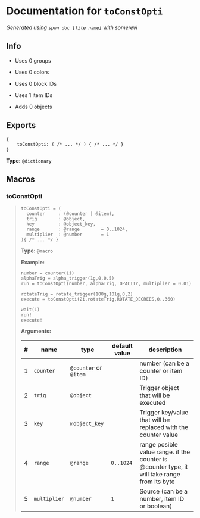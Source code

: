 # Documentation for `toConstOpti`

_Generated using `spwn doc [file name]` with somerevi_

## Info

- Uses 0 groups
- Uses 0 colors
- Uses 0 block IDs
- Uses 1 item IDs

- Adds 0 objects

## Exports

```spwn
{
    toConstOpti: ( /* ... */ ) { /* ... */ }
}
```

**Type:** `@dictionary`

## Macros

### toConstOpti

>
>```spwn
>toConstOpti = (
>   counter     : (@counter | @item),
>   trig        : @object,
>   key         : @object_key,
>   range       : @range        = 0..1024,
>   multiplier  : @number       = 1
> ){ /* ... */ }
>```
>
>**Type:** `@macro`
>
>**Example:**
>
>```spwn
>number = counter(1i)
>alphaTrig = alpha_trigger(1g,0,0.5)
>run = toConstOpti(number, alphaTrig, OPACITY, multiplier = 0.01)
>
>rotateTrig = rotate_trigger(100g,101g,0,2)
>execute = toConstOpti(2i,rotateTrig,ROTATE_DEGREES,0..360)
>
>wait(1)
>run!
>execute!
>```
>
>
>**Arguments:**
>
>| # | name | type | default value | description |
>| - | ---- | ---- | ------------- | ----------- |
>| 1 | `counter` | `@counter` or `@item` | |number (can be a counter or item ID) |
>| 2 | `trig` | `@object` | |Trigger object that will be executed |
>| 3 | `key` | `@object_key` | |Trigger key/value that will be replaced with the counter value |
>| 4 | `range` | `@range` | `0..1024` |range posible value range. if the counter is @counter type, it will take range from its byte |
>| 5 | `multiplier` | `@number` | `1` |Source (can be a number, item ID or boolean) |
>
